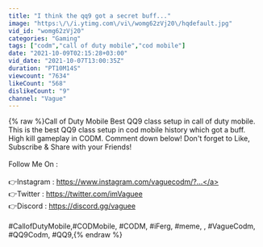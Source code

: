 ```yaml
---
title: "I think the qq9 got a secret buff..."
image: "https:\/\/i.ytimg.com\/vi\/womg62zVj20\/hqdefault.jpg"
vid_id: "womg62zVj20"
categories: "Gaming"
tags: ["codm","call of duty mobile","cod mobile"]
date: "2021-10-09T02:15:28+03:00"
vid_date: "2021-10-07T13:00:35Z"
duration: "PT10M14S"
viewcount: "7634"
likeCount: "568"
dislikeCount: "9"
channel: "Vague"
---
```

{% raw %}Call of Duty Mobile Best QQ9 class setup in call of duty mobile. This is the best QQ9 class setup in cod mobile history which got a buff. High kill gameplay in CODM. Comment down below! Don't forget to Like, Subscribe &amp; Share with your Friends!<br /><br />Follow Me On : <br /><br />👉Instagram : <a rel="nofollow" target="blank" href="https://www.instagram.com/vaguecodm/?...">https://www.instagram.com/vaguecodm/?...</a><br />👉Twitter : <a rel="nofollow" target="blank" href="https://twitter.com/imVaguee">https://twitter.com/imVaguee</a><br />👉Discord : <a rel="nofollow" target="blank" href="https://discord.gg/vaguee">https://discord.gg/vaguee</a><br /><br />#CallofDutyMobile,​ #CODMobile,​ #CODM​, #iFerg, #meme, , #VagueCodm,  #QQ9Codm, #QQ9,{% endraw %}
